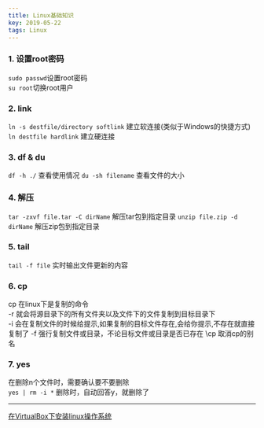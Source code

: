```yaml
---
title: Linux基础知识
key: 2019-05-22
tags: Linux
---
```


### 1. 设置root密码
`sudo passwd`设置root密码  
`su root`切换root用户
### 2. link
`ln -s destfile/directory softlink` 建立软连接(类似于Windows的快捷方式) 
`ln destfile hardlink`              建立硬连接
### 3. df & du
`df -h ./`        查看使用情况
`du -sh filename` 查看文件的大小
### 4. 解压
`tar -zxvf file.tar -C dirName` 解压tar包到指定目录
`unzip file.zip -d dirName`     解压zip包到指定目录
### 5. tail
`tail -f file` 实时输出文件更新的内容
### 6. cp
cp 在linux下是复制的命令  
-r 就会将源目录下的所有文件夹以及文件下的文件复制到目标目录下  
-i 会在复制文件的时候给提示,如果复制的目标文件存在,会给你提示,不存在就直接复制了
-f 强行复制文件或目录，不论目标文件或目录是否已存在
\cp 取消cp的别名
### 7. yes
在删除n个文件时，需要确认要不要删除  
`yes | rm -i *`  删除时，自动回答y，就删除了

----

[在VirtualBox下安装linux操作系统](https://blog.csdn.net/yuchao2015/article/details/52132270)  
